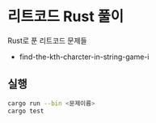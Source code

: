 # 리트코드 Rust 풀이

Rust로 푼 리트코드 문제들

* find-the-kth-charcter-in-string-game-i

## 실행
```bash
cargo run --bin <문제이름>
cargo test
```
